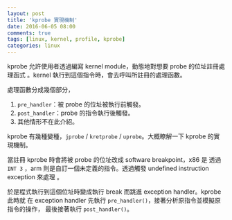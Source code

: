 ```yaml
---
layout: post
title: 'kprobe 實現機制'
date: 2016-06-05 08:00
comments: true
tags: [linux, kernel, profile, kprobe]
categories: linux
---
```

kprobe 允許使用者透過編寫 kernel module，動態地對想要 probe 的位址註冊處理函式
。kernel 執行到這個指令時，會去呼叫所註冊的處理函數。

處理函數分成幾個部分，

1. `pre_handler`：被 probe 的位址被執行前觸發。
2. `post_handler`：probe 的指令執行後觸發。
3. 其他情形不在此介紹。

kprobe 有幾種變種，`jprobe` / `kretprobe` / `uprobe`。大概瞭解一下 kprobe 的實
現機制。

當註冊 kprobe 時會將被 probe 的位址改成 software breakpoint，x86 是 透過 `INT 3`
，arm 則是自訂一個未定義的指令。透過觸發 undefined instruction exception 來處理
。

於是程式執行到這個位址時變成執行 break 而跳進 exception handler。kprobe 此時就
在 exception handler 先執行 `pre_handler()`，接著分析原指令並模擬原指令的操作，
最後接著執行 `post_handler()`。
